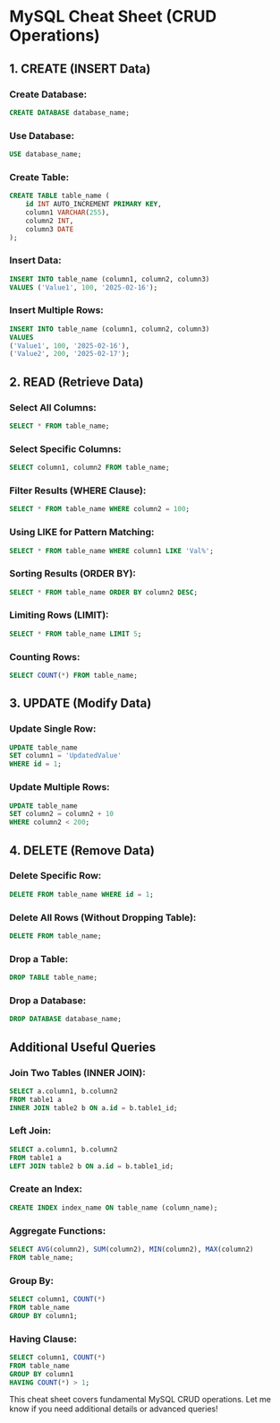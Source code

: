 # MySQL Cheat Sheet (CRUD Operations)

## 1. CREATE (INSERT Data)

### Create Database:
```sql
CREATE DATABASE database_name;
```

### Use Database:
```sql
USE database_name;
```

### Create Table:
```sql
CREATE TABLE table_name (
    id INT AUTO_INCREMENT PRIMARY KEY,
    column1 VARCHAR(255),
    column2 INT,
    column3 DATE
);
```

### Insert Data:
```sql
INSERT INTO table_name (column1, column2, column3)
VALUES ('Value1', 100, '2025-02-16');
```

### Insert Multiple Rows:
```sql
INSERT INTO table_name (column1, column2, column3)
VALUES
('Value1', 100, '2025-02-16'),
('Value2', 200, '2025-02-17');
```

## 2. READ (Retrieve Data)

### Select All Columns:
```sql
SELECT * FROM table_name;
```

### Select Specific Columns:
```sql
SELECT column1, column2 FROM table_name;
```

### Filter Results (WHERE Clause):
```sql
SELECT * FROM table_name WHERE column2 = 100;
```

### Using LIKE for Pattern Matching:
```sql
SELECT * FROM table_name WHERE column1 LIKE 'Val%';
```

### Sorting Results (ORDER BY):
```sql
SELECT * FROM table_name ORDER BY column2 DESC;
```

### Limiting Rows (LIMIT):
```sql
SELECT * FROM table_name LIMIT 5;
```

### Counting Rows:
```sql
SELECT COUNT(*) FROM table_name;
```

## 3. UPDATE (Modify Data)

### Update Single Row:
```sql
UPDATE table_name
SET column1 = 'UpdatedValue'
WHERE id = 1;
```

### Update Multiple Rows:
```sql
UPDATE table_name
SET column2 = column2 + 10
WHERE column2 < 200;
```

## 4. DELETE (Remove Data)

### Delete Specific Row:
```sql
DELETE FROM table_name WHERE id = 1;
```

### Delete All Rows (Without Dropping Table):
```sql
DELETE FROM table_name;
```

### Drop a Table:
```sql
DROP TABLE table_name;
```

### Drop a Database:
```sql
DROP DATABASE database_name;
```

## Additional Useful Queries

### Join Two Tables (INNER JOIN):
```sql
SELECT a.column1, b.column2
FROM table1 a
INNER JOIN table2 b ON a.id = b.table1_id;
```

### Left Join:
```sql
SELECT a.column1, b.column2
FROM table1 a
LEFT JOIN table2 b ON a.id = b.table1_id;
```

### Create an Index:
```sql
CREATE INDEX index_name ON table_name (column_name);
```

### Aggregate Functions:
```sql
SELECT AVG(column2), SUM(column2), MIN(column2), MAX(column2)
FROM table_name;
```

### Group By:
```sql
SELECT column1, COUNT(*)
FROM table_name
GROUP BY column1;
```

### Having Clause:
```sql
SELECT column1, COUNT(*)
FROM table_name
GROUP BY column1
HAVING COUNT(*) > 1;
```

This cheat sheet covers fundamental MySQL CRUD operations. Let me know if you need additional details or advanced queries!

